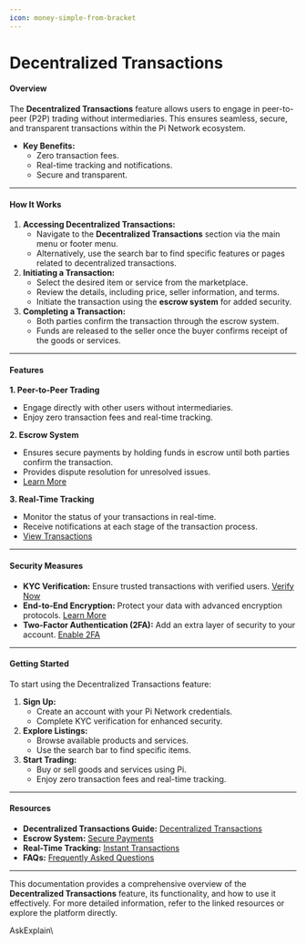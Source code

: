 ```yaml
---
icon: money-simple-from-bracket
---
```


# Decentralized Transactions

#### **Overview**

The **Decentralized Transactions** feature allows users to engage in peer-to-peer (P2P) trading without intermediaries. This ensures seamless, secure, and transparent transactions within the Pi Network ecosystem.

* **Key Benefits:**
  * Zero transaction fees.
  * Real-time tracking and notifications.
  * Secure and transparent.

***

#### **How It Works**

1. **Accessing Decentralized Transactions:**
   * Navigate to the **Decentralized Transactions** section via the main menu or footer menu.
   * Alternatively, use the search bar to find specific features or pages related to decentralized transactions.
2. **Initiating a Transaction:**
   * Select the desired item or service from the marketplace.
   * Review the details, including price, seller information, and terms.
   * Initiate the transaction using the **escrow system** for added security.
3. **Completing a Transaction:**
   * Both parties confirm the transaction through the escrow system.
   * Funds are released to the seller once the buyer confirms receipt of the goods or services.

***

#### **Features**

**1. Peer-to-Peer Trading**

* Engage directly with other users without intermediaries.
* Enjoy zero transaction fees and real-time tracking.

**2. Escrow System**

* Ensures secure payments by holding funds in escrow until both parties confirm the transaction.
* Provides dispute resolution for unresolved issues.
* [Learn More](https://chat.qwen.ai/c/escrow-system.html)

**3. Real-Time Tracking**

* Monitor the status of your transactions in real-time.
* Receive notifications at each stage of the transaction process.
* [View Transactions](https://chat.qwen.ai/c/instant-transactions.html)

***

#### **Security Measures**

* **KYC Verification:** Ensure trusted transactions with verified users. [Verify Now](https://chat.qwen.ai/c/kycverification.html)
* **End-to-End Encryption:** Protect your data with advanced encryption protocols. [Learn More](https://chat.qwen.ai/c/endtoendencryption.html)
* **Two-Factor Authentication (2FA):** Add an extra layer of security to your account. [Enable 2FA](https://chat.qwen.ai/c/twofactor.html)

***

#### **Getting Started**

To start using the Decentralized Transactions feature:

1. **Sign Up:**
   * Create an account with your Pi Network credentials.
   * Complete KYC verification for enhanced security.
2. **Explore Listings:**
   * Browse available products and services.
   * Use the search bar to find specific items.
3. **Start Trading:**
   * Buy or sell goods and services using Pi.
   * Enjoy zero transaction fees and real-time tracking.

***

#### **Resources**

* **Decentralized Transactions Guide:** [Decentralized Transactions](https://chat.qwen.ai/c/decentralized-transactions.html)
* **Escrow System:** [Secure Payments](https://chat.qwen.ai/c/escrow-system.html)
* **Real-Time Tracking:** [Instant Transactions](https://chat.qwen.ai/c/instant-transactions.html)
* **FAQs:** [Frequently Asked Questions](https://chat.qwen.ai/c/faq.html)

***

This documentation provides a comprehensive overview of the **Decentralized Transactions** feature, its functionality, and how to use it effectively. For more detailed information, refer to the linked resources or explore the platform directly.

AskExplain\
